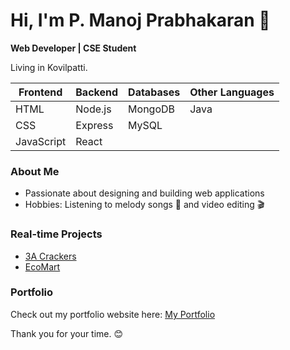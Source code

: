# Hi, I'm P. Manoj Prabhakaran 👋

**Web Developer | CSE Student**

Living in Kovilpatti.


| Frontend      | Backend     | Databases  | Other Languages |
|---------------|-------------|------------|-----------------|
| HTML          | Node.js     | MongoDB    | Java            |
| CSS           | Express     | MySQL      |                 |
| JavaScript    | React       |            |                 |


### About Me
- Passionate about designing and building web applications  
- Hobbies: Listening to melody songs 🎵 and video editing 🎬


### Real-time Projects
- [3A Crackers](https://3-a-crackers.vercel.app/)  
- [EcoMart](https://ecomartshopping.vercel.app/)


### Portfolio
Check out my portfolio website here: [My Portfolio](https://manoj-prabhakaran-protfolio.vercel.app/)


Thank you for your time. 😊
